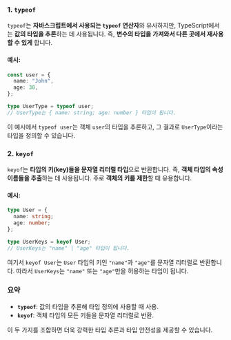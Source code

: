 ### 1. `typeof`

`typeof`는 **자바스크립트에서 사용되는 `typeof` 연산자**와 유사하지만, TypeScript에서는 **값의 타입을 추론**하는 데 사용됩니다. 즉, **변수의 타입을 가져와서 다른 곳에서 재사용할 수 있게** 합니다.

#### 예시:

```typescript
const user = {
  name: "John",
  age: 30,
};

type UserType = typeof user;
// UserType는 { name: string; age: number } 타입이 됩니다.
```

이 예시에서 `typeof user`는 객체 `user`의 타입을 추론하고, 그 결과로 `UserType`이라는 타입을 정의할 수 있습니다.

### 2. `keyof`

`keyof`는 **타입의 키(key)들을 문자열 리터럴 타입**으로 반환합니다. 즉, **객체 타입의 속성 이름들을 추출**하는 데 사용됩니다. 주로 **객체의 키를 제한**할 때 유용합니다.

#### 예시:

```typescript
type User = {
  name: string;
  age: number;
};

type UserKeys = keyof User;
// UserKeys는 "name" | "age" 타입이 됩니다.
```

여기서 `keyof User`는 `User` 타입의 키인 `"name"`과 `"age"`를 문자열 리터럴로 반환합니다. 따라서 `UserKeys`는 `"name"` 또는 `"age"`만을 허용하는 타입이 됩니다.

### 요약

- **`typeof`**: 값의 타입을 추론해 타입 정의에 사용할 때 사용.
- **`keyof`**: 객체 타입의 모든 키들을 문자열 리터럴로 반환.

이 두 가지를 조합하면 더욱 강력한 타입 추론과 타입 안전성을 제공할 수 있습니다.
